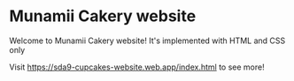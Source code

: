 # Munamii Cakery website

Welcome to Munamii Cakery website!
It's implemented with HTML and CSS only

Visit https://sda9-cupcakes-website.web.app/index.html to see more!
